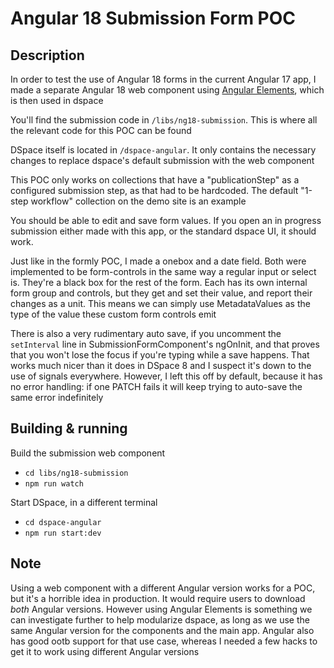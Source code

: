# Angular 18 Submission Form POC

## Description

In order to test the use of Angular 18 forms in the current Angular 17 app, I made a separate Angular 18 web component using [Angular Elements](https://angular.dev/guide/elements), which is then used in dspace

You'll find the submission code in `/libs/ng18-submission`. This is where all the relevant code for this POC can be found 

DSpace itself is located in `/dspace-angular`. It only contains the necessary changes to replace dspace's default submission with the web component 

This POC only works on collections that have a "publicationStep" as a configured submission step, as that had to be hardcoded. The default "1-step workflow" collection on the demo site is an example

You should be able to edit and save form values. If you open an in progress submission either made with this app, or the standard dspace UI, it should work.

Just like in the formly POC, I made a onebox and a date field. Both were implemented to be form-controls in the same way a regular input or select is. They're a black box for the rest of the form. Each has its own internal form group and controls, but they get and set their value, and report their changes as a unit. This means we can simply use MetadataValues as the type of the value these custom form controls emit

There is also a very rudimentary auto save, if you uncomment the `setInterval` line in SubmissionFormComponent's ngOnInit, and that proves that you won't lose the focus if you're typing while a save happens. That works much nicer than it does in DSpace 8 and I suspect it's down to the use of signals everywhere. However, I left this off by default, because it has no error handling: if one PATCH fails it will keep trying to auto-save the same error indefinitely

## Building & running 
Build the submission web component
- `cd libs/ng18-submission`
- `npm run watch`

Start DSpace, in a different terminal
- `cd dspace-angular`
- `npm run start:dev`
                                                                            
## Note
Using a web component with a different Angular version works for a POC, but it's a horrible idea in production. It would require users to download _both_ Angular versions. However using Angular Elements is something we can investigate further to help modularize dspace, as long as we use the same Angular version for the components and the main app. Angular also has good ootb support for that use case, whereas I needed a few hacks to get it to work using different Angular versions
